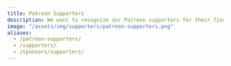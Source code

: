 ```yaml
---
title: Patreon Supporters
description: We want to recognize our Patreon supporters for their financial support.
image: "/assets/img/supporters/patreon-supporters.png"
aliases:
  - /patreon-supporters/
  - /supporters/
  - /sponsors/supporters/
---
```

